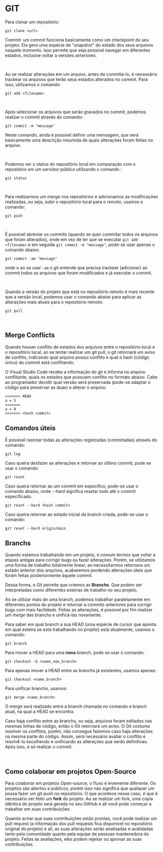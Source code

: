 # GIT

Para clonar um repositório:
```
git clone <url>
```

Commit: um commit funciona basicamente como um checkpoint do seu projeto. Ela gera uma espécie de "snapshot" do estado dos seus arquivos naquele momento. Isso permite que seja possível navegar em diferentes estados, inclusive voltar a versões anteriores.

<br>

Ao se realizar alterações em um arquivo, antes de commitá-lo, é necessário trackear os arquivos que terão seus estados alterados no commit. Para isso, utilizamos o comando:
```
git add <filename>
```

<br>

Após selecionar os arquivos que serão gravados no commit, podemos realizar o commit através do comando:
```
git commit -m "message"
```
Neste comando, ainda é possível definir uma mensagem, que será basicamente uma descrição resumida de quais alterações foram feitas no arquivo.

<br>

Podemos ver o status do repositório local em comparação com o repositório em um servidor público utilizando o comando :
```
git status
```

<br>

Para realizarmos um merge nos repositórios e adicionamos as modificações realizadas, ou seja, subir o repositório local para o remoto, usamos o comando:
```
git push
```

<br>

É possível abreviar os commits (quando se quer commitar todos os arquivos que foram alterados), onde em vez de ter que se executar ```git add <filename>``` e em seguida ```git commit -m "message"```, pode-se usar apenas o comando abaixo:
```
git commit -am "message"
```
onde o ao se usar ```-am``` o git entende que precisa trackear (adicionar) ao commit todos os arquivos que foram modificados e já executar o commit.

<br>

Quando a versão do projeto que está no repositório remoto é mais recente que a versão local, podemos usar o comando abaixo para aplicar as alterações mais atuais para o repositório remoto:
```
git pull
```

<br>

## Merge Conflicts

Quando houver conflito de estados dos arquivos entre o repositório local e o repositório local, ao se tentar realizar um git pull, o git retornará um aviso de conflito, indicando qual arquivo possui conflito e qual o hash (código único) do commit está conflitando.

O Visual Studio Code recebe a informação do git e informa no arquivo conflitante, quais os estados que possuem conflito no formato abaixo. Cabe ao programador decidir qual versão será preservada (pode-se adaptar o código para preservar as duas) e alterar o arquivo.
```
<<<<<<< HEAD
a = 5
=======
a = 0
>>>>>>> <hash commit>
```

## Comandos úteis

É possível rastrear todas as alterações registradas (commitadas) através do comando:
```
git log
```

Caso queira desfazer as alterações e retornar ao último commit, pode se usar o comando:
```
git reset
```
Caso queira retornar ao um commit em específico, pode-se usar o comando abaixo, onde --hard significa resetar tudo até o commit especificado.
```
git reset --hard <hash commit>
```
Caso queira retornar ao estado inicial da branch criada, pode-se usar o comando:
```
git reset --hard origin/main
```

## Branchs

Quando estamos trabalhando em um projeto, é comum termos que voltar a etapas antigas para corrigir bugs ou fazer alterações. Porém, se utilizamos uma forma de trabalho totalmente linear, ao necessitarmos retornara um estado anterior dos arquivos, acabaremos perdendo alterações úteis que foram feitas posteriormente àquele commit.

Dessa forma, o Git permite que criemos as **Branchs**. Que podem ser interpretadas como diferentes esteiras de trabalho no seu projeto.

Ao se utilizar mais de uma branch, podemos trabalhar paralelamente em diferentes pontos do projeto e retornar a commits anteriores para corrigir bugs com mais facilidade. Feitas as alterações, é possível por fim realizar um *merge* das branchs e unificá-las novamente.

Para saber em qual branch a sua HEAD (uma espécie de cursor que aponta em qual esteira se está trabalhando no projeto) está atualmente, usamos o comando:
```
git branch
```

Para mover a HEAD para uma **nova** branch, pode se usar o comando:
```
git checkout -b <name_new_branch>
```

Para apenas mover a HEAD entre as branchs já existentes, usamos apenas:
```
git checkout <name_branch>
```

Para unificar branchs, usamos:
```
git merge <name_branch>
```
O merge será realizado entre a branch chamada no comando e branch atual, na qual a HEAD se encontra.

Caso haja conflito entre as branchs, ou seja, arquivos foram editados nas mesmas linhas de código, então o Git retornará um aviso. O Git costuma resolver os conflitos, porém, não consegue fazemos caso haja alterações na mesma parte do código. Assim, será necessário avaliar o conflito e resolvê-lo escolhendo e unificando as alterações que serão definitivas. Após isso, é só realizar o commit.

<br>

## Como colaborar em projetos Open-Source

Para colaborar em projetos Open-source, o fluxo é levemente diferente. Os projetos são abertos e públicos, porém isso não significa que qualquer um possa fazer um git push no repositório. O que acontece nesse caso, é que é necessário ser feito um **fork** do projeto. Ao se realizar um fork, uma cópia idêntica do projeto será gerada no seu GitHub e ali você pode começar a trabalhar em suas contribuições.

Quando achar que suas contribuições estão prontas, você pode realizar um pull request (a informação dos pull requests fica disponível no repositório original do projeto) e ali, as suas alterações serão analisadas e avalidadas tanto pela comunidade quanto pela equipe de pessoas mantenedora do projeto. Feitas as avaliações, eles podem rejeitar ou aprovar as suas contribuições.
